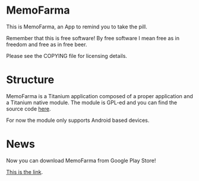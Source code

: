 # MemoFarma

This is MemoFarma, an App to remind you to take the pill.

Remember that this is free software! By free software I mean free as
in freedom and free as in free beer.

Please see the COPYING file for licensing details.

# Structure

MemoFarma is a Titanium application composed of a proper application
and a Titanium native module. The module is GPL-ed and you can find
the source code
[here](https://github.com/leonardoce/leo_bootreceiver).

For now the module only supports Android based devices.

# News

Now you can download MemoFarma from Google Play Store!

[This is the link](https://play.google.com/store/apps/details?id=it.interfree.leonardoce.memofarma).

